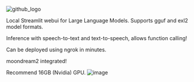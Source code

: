 ![github_logo](https://github.com/3eeps/llmon-py/assets/55860052/ce1faa0d-5c56-4551-93f9-74f8aa37732d)

Local Streamlit webui for Large Language Models. Supports gguf and exl2 model formats. 

Inference with speech-to-text and text-to-speech, allows function calling!

Can be deployed using ngrok in minutes.

moondream2 integrated!

Recommend 16GB (Nvidia) GPU.
![image](https://github.com/3eeps/llmon-py/assets/55860052/83ddd906-b27d-48c2-9ef5-ba761005ebd5)

